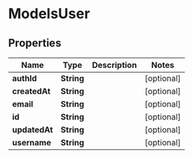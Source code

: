 

# ModelsUser


## Properties

| Name | Type | Description | Notes |
|------------ | ------------- | ------------- | -------------|
|**authId** | **String** |  |  [optional] |
|**createdAt** | **String** |  |  [optional] |
|**email** | **String** |  |  [optional] |
|**id** | **String** |  |  [optional] |
|**updatedAt** | **String** |  |  [optional] |
|**username** | **String** |  |  [optional] |




